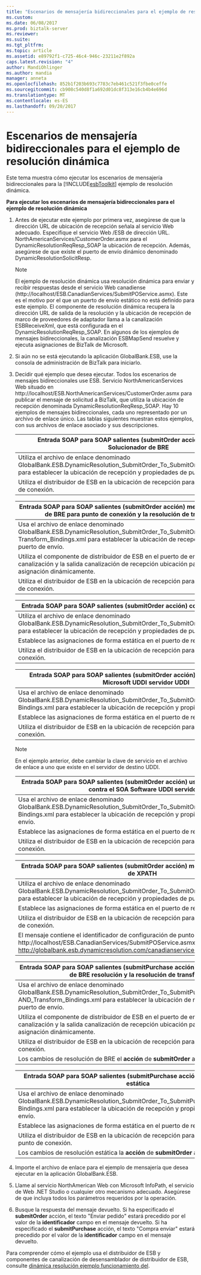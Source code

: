 ```yaml
---
title: "Escenarios de mensajería bidireccionales para el ejemplo de resolución dinámica | Documentos de Microsoft"
ms.custom: 
ms.date: 06/08/2017
ms.prod: biztalk-server
ms.reviewer: 
ms.suite: 
ms.tgt_pltfrm: 
ms.topic: article
ms.assetid: e89792f1-c725-46c4-946c-23211e2f892a
caps.latest.revision: "4"
author: MandiOhlinger
ms.author: mandia
manager: anneta
ms.openlocfilehash: 852b1f203b693c7783c7eb461c521f3fbe0ceffe
ms.sourcegitcommit: cb908c540d8f1a692d01dc8f313e16cb4b4e696d
ms.translationtype: MT
ms.contentlocale: es-ES
ms.lasthandoff: 09/20/2017
---
```

# <a name="two-way-messaging-scenarios-for-the-dynamic-resolution-sample"></a>Escenarios de mensajería bidireccionales para el ejemplo de resolución dinámica
Este tema muestra cómo ejecutar los escenarios de mensajería bidireccionales para la [!INCLUDE[esbToolkit](../includes/esbtoolkit-md.md)] ejemplo de resolución dinámica.  
  
 **Para ejecutar los escenarios de mensajería bidireccionales para el ejemplo de resolución dinámica**  
  
1.  Antes de ejecutar este ejemplo por primera vez, asegúrese de que la dirección URL de ubicación de recepción señala al servicio Web adecuado. Especifique el servicio Web /ESB de dirección URL. NorthAmericanServices/CustomerOrder.asmx para el DynamicResolutionReqResp_SOAP la ubicación de recepción. Además, asegúrese de que existe el puerto de envío dinámico denominado DynamicResolutionSolicitResp.  
  
    > [!NOTE]
    >  El ejemplo de resolución dinámica usa resolución dinámica para enviar y recibir respuestas desde el servicio Web canadiense (http://localhost/ESB.CanadianServices/SubmitPOService.asmx). Este es el motivo por el que un puerto de envío estático no está definido para este ejemplo. El componente de resolución dinámica recupera la dirección URL de salida de la resolución y la ubicación de recepción de marco de proveedores de adaptador llama a la canalización ESBReceiveXml, que está configurada en el DynamicResolutionReqResp_SOAP. En algunos de los ejemplos de mensajes bidireccionales, la canalización ESBMapSend resuelve y ejecuta asignaciones de BizTalk de Microsoft.  
  
2.  Si aún no se está ejecutando la aplicación GlobalBank.ESB, use la consola de administración de BizTalk para iniciarlo.  
  
3.  Decidir qué ejemplo que desea ejecutar. Todos los escenarios de mensajes bidireccionales use ESB. Servicio NorthAmericanServices Web situado en http://localhost/ESB.NorthAmericanServices/CustomerOrder.asmx para publicar el mensaje de solicitud a BizTalk, que utiliza la ubicación de recepción denominada DynamicResolutionReqResp_SOAP. Hay 10 ejemplos de mensajes bidireccionales, cada uno representado por un archivo de enlace único. Las tablas siguientes muestran estos ejemplos, con sus archivos de enlace asociado y sus descripciones.  
  
    |Entrada SOAP para SOAP salientes (submitOrder acción) mediante el Solucionador de BRE|  
    |---------------------------------------------------------------------------------|  
    |Utiliza el archivo de enlace denominado GlobalBank.ESB.DynamicResolution_SubmitOrder_To_SubmitOrder_BRE_Bindings.xml para establecer la ubicación de recepción y propiedades de puerto de envío.|  
    |Utiliza el distribuidor de ESB en la ubicación de recepción para la resolución de punto de conexión.|  
  
    |Entrada SOAP para SOAP salientes (submitOrder acción) mediante el Solucionador de BRE para punto de conexión y la resolución de transformación|  
    |----------------------------------------------------------------------------------------------------------------------------|  
    |Usa el archivo de enlace denominado GlobalBank.ESB.DynamicResolution_SubmitOrder_To_SubmitOrder_BRE_Routing_AND_ Transform_Bindings.xml para establecer la ubicación de recepción y propiedades de puerto de envío.|  
    |Utiliza el componente de distribuidor de ESB en el puerto de envío de salida de la canalización y la salida canalización de recepción ubicación para resolver y ejecutar la asignación dinámicamente.|  
    |Utiliza el distribuidor de ESB en la ubicación de recepción para la resolución de punto de conexión.|  
  
    |Entrada SOAP para SOAP salientes (submitOrder acción) con la resolución estática|  
    |------------------------------------------------------------------------------------|  
    |Utiliza el archivo de enlace denominado GlobalBank.ESB.DynamicResolution_SubmitOrder_To_SubmitOrder_STATIC_Bindings.xml para establecer la ubicación de recepción y propiedades de puerto de envío.|  
    |Establece las asignaciones de forma estática en el puerto de recepción.|  
    |Utiliza el distribuidor de ESB en la ubicación de recepción para la resolución de punto de conexión.|  
  
    |Entrada SOAP para SOAP salientes (submitOrder acción) con la resolución en el Microsoft UDDI servidor UDDI|  
    |--------------------------------------------------------------------------------------------------------------------|  
    |Usa el archivo de enlace denominado GlobalBank.ESB.DynamicResolution_SubmitOrder_To_SubmitOrder_UDDI_MSFTREGISTRY_ Bindings.xml para establecer la ubicación de recepción y propiedades de puerto de envío.|  
    |Establece las asignaciones de forma estática en el puerto de recepción.|  
    |Utiliza el distribuidor de ESB en la ubicación de recepción para la resolución de punto de conexión.|  
  
    > [!NOTE]
    >  En el ejemplo anterior, debe cambiar la clave de servicio en el archivo de enlace a uno que existe en el servidor de destino UDDI.  
  
    |Entrada SOAP para SOAP salientes (submitOrder acción) usando el UDDI resolución contra el SOA Software UDDI servidor|  
    |-----------------------------------------------------------------------------------------------------------------------|  
    |Usa el archivo de enlace denominado GlobalBank.ESB.DynamicResolution_SubmitOrder_To_SubmitOrder_UDDI_SOAREGISTRY_ Bindings.xml para establecer la ubicación de recepción y propiedades de puerto de envío.|  
    |Establece las asignaciones de forma estática en el puerto de recepción.|  
    |Utiliza el distribuidor de ESB en la ubicación de recepción para la resolución de punto de conexión.|  
  
    |Entrada SOAP para SOAP salientes (submitOrder acción) mediante el Solucionador de XPATH|  
    |-----------------------------------------------------------------------------------|  
    |Utiliza el archivo de enlace denominado GlobalBank.ESB.DynamicResolution_SubmitOrder_To_SubmitOrder_XPATH_Bindings.xml para establecer la ubicación de recepción y propiedades de puerto de envío.|  
    |Establece las asignaciones de forma estática en el puerto de recepción.|  
    |Utiliza el distribuidor de ESB en la ubicación de recepción para la resolución de punto de conexión.|  
    |El mensaje contiene el identificador de configuración de punto de conexión = http://localhost/ESB.CanadianServices/SubmitPOService.asmx y customerName = http://globalbank.esb.dynamicresolution.com/canadianservices/.|  
  
    |Entrada SOAP para SOAP salientes (submitPurchase acción) con el punto de conexión de BRE resolución y la resolución de transformación|  
    |---------------------------------------------------------------------------------------------------------------------------|  
    |Usa el archivo de enlace denominado GlobalBank.ESB.DynamicResolution_SubmitOrder_To_SubmitPurchaseOrder_BRE_Routing_ AND_Transform_Bindings.xml para establecer la ubicación de recepción y propiedades de puerto de envío.|  
    |Utiliza el componente de distribuidor de ESB en el puerto de envío de salida de la canalización y la salida canalización de recepción ubicación para resolver y ejecutar la asignación dinámicamente.|  
    |Utiliza el distribuidor de ESB en la ubicación de recepción para la resolución de punto de conexión.|  
    |Los cambios de resolución de BRE el **acción** de **submitOrder** a **submitPurchase**.|  
  
    |Entrada SOAP para SOAP salientes (submitPurchase acción) con la resolución estática|  
    |---------------------------------------------------------------------------------------|  
    |Usa el archivo de enlace denominado GlobalBank.ESB.DynamicResolution_SubmitOrder_To_SubmitPurchaseOrder_STATIC_ Bindings.xml para establecer la ubicación de recepción y propiedades de puerto de envío.|  
    |Establece las asignaciones de forma estática en el puerto de recepción.|  
    |Utiliza el distribuidor de ESB en la ubicación de recepción para la resolución de punto de conexión.|  
    |Los cambios de resolución estática la **acción** de **submitOrder** a **submitPurchase**.|  
  
4.  Importe el archivo de enlace para el ejemplo de mensajería que desea ejecutar en la aplicación GlobalBank.ESB.  
  
5.  Llame al servicio NorthAmerican Web con Microsoft InfoPath, el servicio de Web .NET Studio o cualquier otro mecanismo adecuado. Asegúrese de que incluya todos los parámetros requeridos por la operación.  
  
6.  Busque la respuesta del mensaje devuelto. Si ha especificado el **submitOrder** acción, el texto "Enviar pedido" estará precedido por el valor de la **identificador** campo en el mensaje devuelto. Si ha especificado el **submitPurchase** acción, el texto "Compra enviar" estará precedido por el valor de la **identificador** campo en el mensaje devuelto.  
  
 Para comprender cómo el ejemplo usa el distribuidor de ESB y componentes de canalización de desensamblador de distribuidor de ESB, consulte [dinámica resolución ejemplo funcionamiento del](../esb-toolkit/how-the-dynamic-resolution-sample-works.md).
